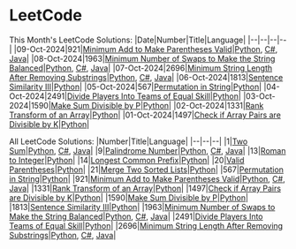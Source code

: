 # LeetCode
This Month's LeetCode Solutions:
|Date|Number|Title|Language|
|--|--|--|--|
|09-Oct-2024|921|[Minimum Add to Make Parentheses Valid](/Solutions/921)|[Python](/Solutions/921/921.py), [C#](/Solutions/921/921.cs), [Java](/Solutions/921/921.java)|
|08-Oct-2024|1963|[Minimum Number of Swaps to Make the String Balanced](/Solutions/1963)|[Python](/Solutions/1963/1963.py), [C#](/Solutions/1963/1963.cs), [Java](/Solutions/1963/1963.java)|
|07-Oct-2024|2696|[Minimum String Length After Removing Substrings](/Solutions/2696)|[Python](/Solutions/2696/2696.py), [C#](/Solutions/2696/2696.cs), [Java](/Solutions/2696/2696.java)|
|06-Oct-2024|1813|[Sentence Similarity III](/Solutions/1813)|[Python](/Solutions/1813/1813.py)|
|05-Oct-2024|567|[Permutation in String](/Solutions/567)|[Python](/Solutions/567/567.py)|
|04-Oct-2024|2491|[Divide Players Into Teams of Equal Skill](/Solutions/2491)|[Python](/Solutions/2491/2491.py)|
|03-Oct-2024|1590|[Make Sum Divisible by P](/Solutions/1590)|[Python](/Solutions/1590/1590.py)|
|02-Oct-2024|1331|[Rank Transform of an Array](/Solutions/1331)|[Python](/Solutions/1331/1331.py)|
|01-Oct-2024|1497|[Check if Array Pairs are Divisible by K](/Solutions/1497)|[Python](/Solutions/1497/1497.py)|

All LeetCode Solutions:
|Number|Title|Language|
|--|--|--|
|1|[Two Sum](/Solutions/1)|[Python](/Solutions/1/1.py), [C#](/Solutions/1/1.cs), [Java](/Solutions/1/1.java)|
|9|[Palindrome Number](/Solutions/9)|[Python](/Solutions/9/9.py), [C#](/Solutions/9/9.cs), [Java](/Solutions/9/9.java)|
|13|[Roman to Integer](/Solutions/13)|[Python](/Solutions/13/13.py)|
|14|[Longest Common Prefix](/Solutions/14)|[Python](/Solutions/14/14.py)|
|20|[Valid Parentheses](/Solutions/20)|[Python](/Solutions/20/20.py)|
|21|[Merge Two Sorted Lists](/Solutions/21)|[Python](/Solutions/21/21.py)|
|567|[Permutation in String](/Solutions/567)|[Python](/Solutions/567/567.py)|
|921|[Minimum Add to Make Parentheses Valid](/Solutions/921)|[Python](/Solutions/921/921.py), [C#](/Solutions/921/921.cs), [Java](/Solutions/921/921.java)|
|1331|[Rank Transform of an Array](/Solutions/1331)|[Python](/Solutions/1331/1331.py)|
|1497|[Check if Array Pairs are Divisible by K](/Solutions/1497)|[Python](/Solutions/1497/1497.py)|
|1590|[Make Sum Divisible by P](/Solutions/1590)|[Python](/Solutions/1590/1590.py)|
|1813|[Sentence Similarity III](/Solutions/1813)|[Python](/Solutions/1813/1813.py)|
|1963|[Minimum Number of Swaps to Make the String Balanced](/Solutions/1963)|[Python](/Solutions/1963/1963.py), [C#](/Solutions/1963/1963.cs), [Java](/Solutions/1963/1963.java)|
|2491|[Divide Players Into Teams of Equal Skill](/Solutions/2491)|[Python](/Solutions/2491/2491.py)|
|2696|[Minimum String Length After Removing Substrings](/Solutions/2696)|[Python](/Solutions/2696/2696.py), [C#](/Solutions/2696/2696.cs), [Java](/Solutions/2696/2696.java)|
